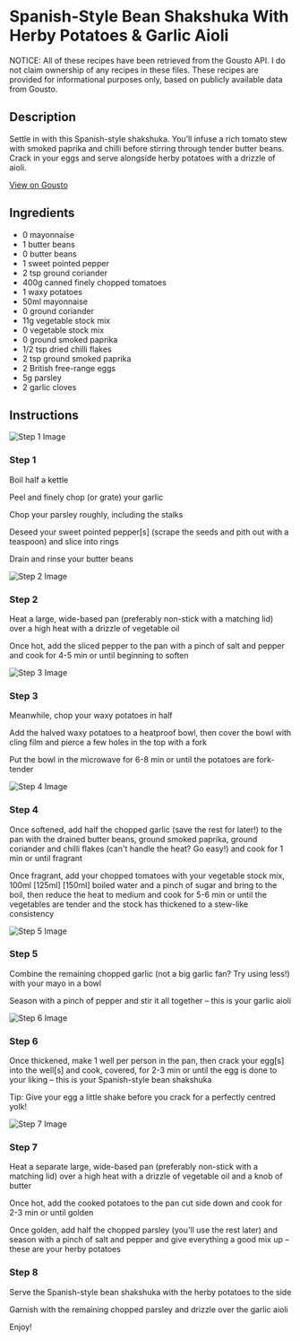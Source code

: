 # Spanish-Style Bean Shakshuka With Herby Potatoes & Garlic Aioli

NOTICE: All of these recipes have been retrieved from the Gousto API. I do not claim ownership of any recipes in these files. These recipes are provided for informational purposes only, based on publicly available data from Gousto.

## Description

Settle in with this Spanish-style shakshuka. You’ll infuse a rich tomato stew with smoked paprika and chilli before stirring through tender butter beans. Crack in your eggs and serve alongside herby potatoes with a drizzle of aioli. 

[View on Gousto](https://www.gousto.co.uk/recipes/cookbook/spanish-style-bean-shakshuka-with-herby-potatoes-garlic-aioli)

## Ingredients

- 0 mayonnaise
- 1 butter beans
- 0 butter beans
- 1 sweet pointed pepper
- 2 tsp ground coriander
- 400g canned finely chopped tomatoes
- 1 waxy potatoes
- 50ml mayonnaise
- 0 ground coriander
- 11g vegetable stock mix
- 0 vegetable stock mix
- 0 ground smoked paprika
- 1/2 tsp dried chilli flakes
- 2 tsp ground smoked paprika
- 2 British free-range eggs
- 5g parsley
- 2 garlic cloves

## Instructions

![Step 1 Image](https://production-media.gousto.co.uk/cms/recipe-step-image/step-1-1685517032936-x200.jpg)

### Step 1

Boil half a kettle

Peel and finely chop (or grate) your garlic

Chop your parsley roughly, including the stalks

Deseed your sweet pointed pepper[s] (scrape the seeds and pith out with a teaspoon) and slice into rings

Drain and rinse your butter beans

![Step 2 Image](https://production-media.gousto.co.uk/cms/recipe-step-image/step-2-1685517043802-x200.jpg)

### Step 2

Heat a large, wide-based pan (preferably non-stick with a matching lid) over a high heat with a drizzle of vegetable oil

Once hot, add the sliced pepper to the pan with a pinch of salt and pepper and cook for 4-5 min or until beginning to soften

![Step 3 Image](https://production-media.gousto.co.uk/cms/recipe-step-image/step-3-1685517052635-x200.jpg)

### Step 3

Meanwhile, chop your waxy potatoes in half

Add the halved waxy potatoes to a heatproof bowl, then cover the bowl with cling film and pierce a few holes in the top with a fork

Put the bowl in the microwave for 6-8 min or until the potatoes are fork-tender

![Step 4 Image](https://production-media.gousto.co.uk/cms/recipe-step-image/step-4-1685517056861-x200.jpg)

### Step 4

Once softened, add half the chopped garlic (save the rest for later!) to the pan with the drained butter beans, ground smoked paprika, ground coriander and chilli flakes (can't handle the heat? Go easy!) and cook for 1 min or until fragrant

Once fragrant, add your chopped tomatoes with your vegetable stock mix, 100ml <span class="text-purple">[125ml] </span><span class="text-danger">[150ml]</span> boiled water and a pinch of sugar and bring to the boil, then reduce the heat to medium and cook for 5-6 min or until the vegetables are tender and the stock has thickened to a stew-like consistency

![Step 5 Image](https://production-media.gousto.co.uk/cms/recipe-step-image/step-5-1685517060761-x200.jpg)

### Step 5

Combine the remaining chopped garlic (not a big garlic fan? Try using less!) with your mayo in a bowl

Season with a pinch of pepper and stir it all together – this is your garlic aioli

![Step 6 Image](https://production-media.gousto.co.uk/cms/recipe-step-image/step-6-1685517063931-x200.jpg)

### Step 6

Once thickened, make 1 well per person in the pan, then crack your egg[s] into the well[s] and cook, covered, for 2-3 min or until the egg is done to your liking – this is your Spanish-style bean shakshuka

Tip: Give your egg a little shake before you crack for a perfectly centred yolk!

![Step 7 Image](https://production-media.gousto.co.uk/cms/recipe-step-image/step-7-1685517067896-x200.jpg)

### Step 7

Heat a separate large, wide-based pan (preferably non-stick with a matching lid) over a high heat with a drizzle of vegetable oil and a knob of butter

Once hot, add the cooked potatoes to the pan cut side down and cook for 2-3 min or until golden

Once golden, add half the chopped parsley (you'll use the rest later) and season with a pinch of salt and pepper and give everything a good mix up – these are your herby potatoes

### Step 8

Serve the Spanish-style bean shakshuka with the herby potatoes to the side

Garnish with the remaining chopped parsley and drizzle over the garlic aioli

Enjoy!


